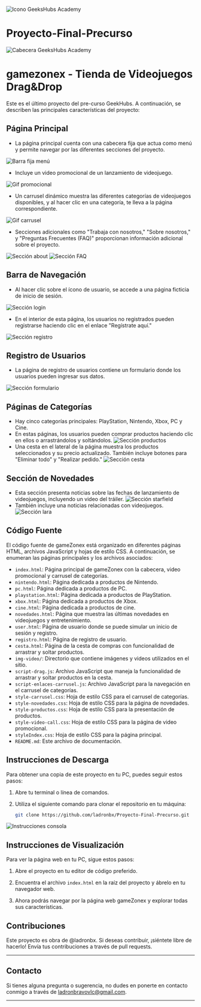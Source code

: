 ![Icono GeeksHubs Academy](img-readme/geekhubs.png)


# Proyecto-Final-Precurso
![Cabecera GeeksHubs Academy](img-readme/cabecera-proyecto.png)



# gamezonex - Tienda de Videojuegos Drag&Drop

Este es el último proyecto del pre-curso GeekHubs.  A continuación, se describen las principales características del proyecto:

## Página Principal

- La página principal cuenta con una cabecera fija que actua como menú y permite navegar por las diferentes secciones del proyecto.

![Barra fija menú](img-readme/barramenu.png)

- Incluye un video promocional de un lanzamiento de videojuego.

![Gif promocional](img-readme/videocall.gif)

- Un carrusel dinámico muestra las diferentes categorías de videojuegos disponibles, y al hacer clic en una categoría, te lleva a la página correspondiente.

![Gif carrusel](img-readme/carrusel.gif)

- Secciones adicionales como "Trabaja con nosotros," "Sobre nosotros," y "Preguntas Frecuentes (FAQ)" proporcionan información adicional sobre el proyecto.

![Sección about](img-readme/about.png)
![Sección FAQ](img-readme/faq.png)
## Barra de Navegación

- Al hacer clic sobre el ícono de usuario, se accede a una página ficticia de inicio de sesión.


![Sección login](img-readme/login.gif)


- En el interior de esta página, los usuarios no registrados pueden registrarse haciendo clic en el enlace "Regístrate aquí."


![Sección registro](img-readme/registro.gif)

## Registro de Usuarios

- La página de registro de usuarios contiene un formulario donde los usuarios pueden ingresar sus datos.

![Sección formulario](img-readme/formulario.png)


## Páginas de Categorías

- Hay cinco categorías principales: PlayStation, Nintendo, Xbox, PC y Cine.
- En estas páginas, los usuarios pueden comprar productos haciendo clic en ellos o arrastrándolos y soltándolos.
![Sección productos](img-readme/productos.png)
- Una cesta en el lateral de la página muestra los productos seleccionados y su precio actualizado. También incluye botones para "Eliminar todo" y "Realizar pedido."
![Sección cesta](img-readme/cesta.png)

## Sección de Novedades

- Esta sección presenta noticias sobre las fechas de lanzamiento de videojuegos, incluyendo un video del tráiler.
![Sección starfield](img-readme/starfield.png)
- También incluye una noticias relacionadas con videojuegos.
![Sección lara](img-readme/lara.png)

## Código Fuente

El código fuente de gameZonex está organizado en diferentes páginas HTML, archivos JavaScript y hojas de estilo CSS. A continuación, se enumeran las páginas principales y los archivos asociados:

- `index.html`: Página principal de gameZonex con la cabecera, video promocional y carrusel de categorías.
- `nintendo.html`: Página dedicada a productos de Nintendo.
- `pc.html`: Página dedicada a productos de PC.
- `playstation.html`: Página dedicada a productos de PlayStation.
- `xbox.html`: Página dedicada a productos de Xbox.
- `cine.html`: Página dedicada a productos de cine.
- `novedades.html`: Página que muestra las últimas novedades en videojuegos y entretenimiento.
- `user.html`: Página de usuario donde se puede simular un inicio de sesión y registro.
- `registro.html`: Página de registro de usuario.
- `cesta.html`: Página de la cesta de compras con funcionalidad de arrastrar y soltar productos.
- `img-video/`: Directorio que contiene imágenes y videos utilizados en el sitio.
- `script-drag.js`: Archivo JavaScript que maneja la funcionalidad de arrastrar y soltar productos en la cesta.
- `script-enlaces-carrusel.js`: Archivo JavaScript para la navegación en el carrusel de categorías.
- `style-carrusel.css`: Hoja de estilo CSS para el carrusel de categorías.
- `style-novedades.css`: Hoja de estilo CSS para la página de novedades.
- `style-productos.css`: Hoja de estilo CSS para la presentación de productos.
- `style-video-call.css`: Hoja de estilo CSS para la página de video promocional.
- `styleIndex.css`: Hoja de estilo CSS para la página principal.
- `README.md`: Este archivo de documentación.


## Instrucciones de Descarga

Para obtener una copia de este proyecto en tu PC, puedes seguir estos pasos:

1. Abre tu terminal o línea de comandos.

2. Utiliza el siguiente comando para clonar el repositorio en tu máquina:

   ```bash
   git clone https://github.com/ladronbx/Proyecto-Final-Precurso.git


![Instrucciones consola](img-readme/instrucciones.png)

## Instrucciones de Visualización

Para ver la página web en tu PC, sigue estos pasos:

1. Abre el proyecto en tu editor de código preferido.

2. Encuentra el archivo `index.html` en la raíz del proyecto y ábrelo en tu navegador web.

3. Ahora podrás navegar por la página web gameZonex y explorar todas sus características.



## Contribuciones

Este proyecto es obra de @ladronbx. Si deseas contribuir, ¡siéntete libre de hacerlo! Envía tus contribuciones a través de pull requests.

---

## Contacto

Si tienes alguna pregunta o sugerencia, no dudes en ponerte en contacto conmigo a través de [ladronbravovlc@gmail.com](mailto:ladronbravovlc@gmail.com).

---

